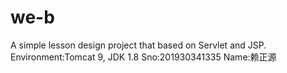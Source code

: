 # we-b
A simple lesson design project that based on Servlet and JSP.
Environment:Tomcat 9, JDK 1.8
Sno:201930341335
Name:赖正源
